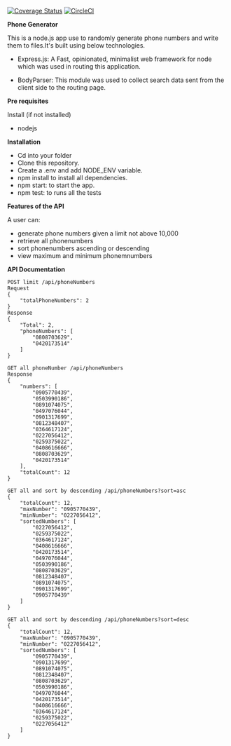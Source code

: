 [![Coverage Status](https://coveralls.io/repos/github/Ewanjiru/phone-generator/badge.svg?branch=dev)](https://coveralls.io/github/Ewanjiru/phone-generator?branch=dev) [![CircleCI](https://circleci.com/gh/Ewanjiru/phone-generator.svg?style=svg)](https://circleci.com/gh/Ewanjiru/phone-generator)

__**Phone Generator**__

This is a node.js app use to randomly generate phone numbers and write them to files.It's built using below technologies.

- Express.js: A Fast, opinionated, minimalist web framework for node which was used in routing this application.

- BodyParser: This module was used to collect search data sent from the client side to the routing page.

**Pre requisites**

Install (if not installed)
- nodejs

**Installation**

- Cd into your folder
- Clone this repository.
- Create a .env and add NODE_ENV variable.
- npm install to install all dependencies.
- npm start: to start the app.
- npm test: to runs all the tests

**Features of the API**

A user can:
- generate phone numbers given a limit not above 10,000
- retrieve all phonenumbers
- sort phonenumbers ascending or descending
- view maximum and minimum phonemnumbers

**API Documentation**
```
POST limit /api/phoneNumbers
Request
{
	"totalPhoneNumbers": 2
}
Response
{
    "Total": 2,
    "phoneNumbers": [
        "0808703629",
        "0420173514"
    ]
}

GET all phoneNumber /api/phoneNumbers
Response
{
    "numbers": [
        "0905770439",
        "0503990186",
        "0891074075",
        "0497076044",
        "0901317699",
        "0812348407",
        "0364617124",
        "0227056412",
        "0259375022",
        "0408616666",
        "0808703629",
        "0420173514"
    ],
    "totalCount": 12
}

GET all and sort by descending /api/phoneNumbers?sort=asc
{
    "totalCount": 12,
    "maxNumber": "0905770439",
    "minNumber": "0227056412",
    "sortedNumbers": [
        "0227056412",
        "0259375022",
        "0364617124",
        "0408616666",
        "0420173514",
        "0497076044",
        "0503990186",
        "0808703629",
        "0812348407",
        "0891074075",
        "0901317699",
        "0905770439"
    ]
}

GET all and sort by descending /api/phoneNumbers?sort=desc
{
    "totalCount": 12,
    "maxNumber": "0905770439",
    "minNumber": "0227056412",
    "sortedNumbers": [
        "0905770439",
        "0901317699",
        "0891074075",
        "0812348407",
        "0808703629",
        "0503990186",
        "0497076044",
        "0420173514",
        "0408616666",
        "0364617124",
        "0259375022",
        "0227056412"
    ]
}
```
